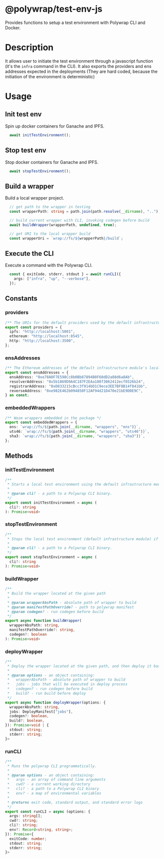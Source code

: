 # @polywrap/test-env-js

Provides functions to setup a test environment with Polywrap CLI and Docker.

# Description

It allows user to initiate the test environment through a javascript function (it's the `infra` command in the CLI). It also exports the providers and ens addresses expected in the deployments (They are hard coded, because the initiation of the environment is deterministic)

# Usage

## Init test env

Spin up docker containers for Ganache and IPFS.

``` typescript
  await initTestEnvironment();
```

## Stop test env

Stop docker containers for Ganache and IPFS.

``` typescript
  await stopTestEnvironment();
```

## Build a wrapper

Build a local wrapper project.

``` typescript
  // get path to the wrapper in testing
  const wrapperPath: string = path.join(path.resolve(__dirname), "..");

  // build current wrapper with CLI, invoking codegen before build
  await buildWrapper(wrapperPath, undefined, true);

  // get URI to the local wrapper build
  const wrapperUri = `wrap://fs/${wrapperPath}/build`;
```

## Execute the CLI

Execute a command with the Polywrap CLI.

``` typescript
  const { exitCode, stderr, stdout } = await runCLI({
    args: ["infra", "up", "--verbose"],
  });
```

## Constants

### providers

```typescript
/** The URIs for the default providers used by the default infrastructure module. */
export const providers = {
  ipfs: "http://localhost:5001",
  ethereum: "http://localhost:8545",
  http: "http://localhost:3500",
};
```

### ensAddresses

```typescript
/** The Ethereum addresses of the default infrastructure module's locally-deployed ENS smart contracts. */
export const ensAddresses = {
  ensAddress: "0xe78A0F7E598Cc8b0Bb87894B0F60dD2a88d6a8Ab",
  resolverAddress: "0x5b1869D9A4C187F2EAa108f3062412ecf0526b24",
  registrarAddress: "0xD833215cBcc3f914bD1C9ece3EE7BF8B14f841bb",
  reverseAddress: "0xe982E462b094850F12AF94d21D470e21bE9D0E9C",
} as const;
```

### embeddedWrappers

```typescript
/** Wasm wrappers embedded in the package */
export const embeddedWrappers = {
  ens: `wrap://fs/${path.join(__dirname, "wrappers", "ens")}`,
  uts46: `wrap://fs/${path.join(__dirname, "wrappers", "uts46")}`,
  sha3: `wrap://fs/${path.join(__dirname, "wrappers", "sha3")}`,
};
```

## Methods

### initTestEnvironment

```typescript
/**
 * Starts a local test environment using the default infrastructure module.
 *
 * @param cli? - a path to a Polywrap CLI binary.
 */
export const initTestEnvironment = async (
  cli?: string
): Promise<void> 
```

### stopTestEnvironment

```typescript
/**
 * Stops the local test environment (default infrastructure module) if one is running.
 *
 * @param cli? - a path to a Polywrap CLI binary.
 */
export const stopTestEnvironment = async (
  cli?: string
): Promise<void> 
```

### buildWrapper

```typescript
/**
 * Build the wrapper located at the given path
 *
 * @param wrapperAbsPath - absolute path of wrapper to build
 * @param manifestPathOverride? - path to polywrap manifest
 * @param codegen? - run codegen before build
 */
export async function buildWrapper(
  wrapperAbsPath: string,
  manifestPathOverride?: string,
  codegen?: boolean
): Promise<void> 
```

### deployWrapper

```typescript
/**
 * Deploy the wrapper located at the given path, and then deploy it based on given jobs.
 *
 * @param options - an object containing:
 *   wrapperAbsPath - absolute path of wrapper to build
 *   jobs - jobs that will be executed in deploy process
 *   codegen? - run codegen before build
 *   build? - run build before deploy
 */
export async function deployWrapper(options: {
  wrapperAbsPath: string,
  jobs: DeployManifest["jobs"],
  codegen?: boolean,
  build?: boolean,
}): Promise<void | {
  stdout: string;
  stderr: string;
}> 
```

### runCLI

```typescript
/**
 * Runs the polywrap CLI programmatically.
 *
 * @param options - an object containing:
 *   args - an array of command line arguments
 *   cwd? - a current working directory
 *   cli? - a path to a Polywrap CLI binary
 *   env? - a map of environmental variables
 *
 * @returns exit code, standard output, and standard error logs
 */
export const runCLI = async (options: {
  args: string[];
  cwd?: string;
  cli?: string;
  env?: Record<string, string>;
}): Promise<{
  exitCode: number;
  stdout: string;
  stderr: string;
}> 
```